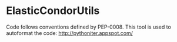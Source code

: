 # ElasticCondorUtils

Code follows conventions defined by PEP-0008.
This tool is used to autoformat the code: 
	http://pythoniter.appspot.com/
